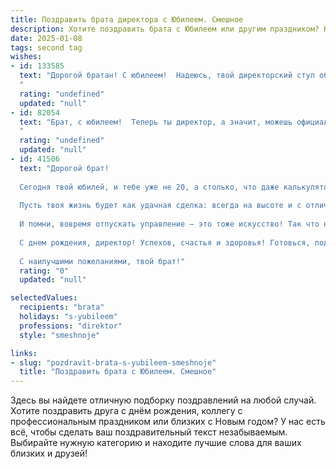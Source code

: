 ```yaml
---
title: Поздравить брата директора с Юбилеем. Смешное
description: Хотите поздравить брата с Юбилеем или другим праздником? Наш ИИ создаст незабываемое поздравление, а вы обязательно выделитесь среди других.  
date: 2025-01-08
tags: second tag
wishes:
- id: 133585
  text: "Дорогой братан! С юбилеем!  Надеюсь, твой директорский стул обут в мягкую кожу, а подчиненные – в рабочие перчатки, чтобы тебе, юбиляру,  служили  верно и преданно, как положено!  Желаю тебе столько денег, чтобы  ты мог купить себе остров,  на котором  будут жить только твои самые преданные (и покорные) подчинённые!  Счастья, здоровья и пусть твой карьерный рост будет таким же стремительным, как твой аппетит после корпоративного обеда!
  "
  rating: "undefined"
  updated: "null"
- id: 82054
  text: "Брат, с юбилеем!  Теперь ты директор, а значит, можешь официально запретить нам ходить по твоему ковру в ботинках и требовать от нас отчеты о проделанной работе – за обедом, конечно! 🎉🎂
  "
  rating: "undefined"
  updated: "null"
- id: 41506
  text: "Дорогой брат!
  
  Сегодня твой юбилей, и тебе уже не 20, а столько, что даже калькулятор перестал считать! В этот замечательный день хочу поздравить тебя с тем, что ты не только стал директором, но и сумел выжить в этом непростом мире бизнеса, не потеряв ни одного волоска на голове!
  
  Пусть твоя жизнь будет как удачная сделка: всегда на высоте и с отличным профитом! Желаю, чтобы подчиненные смотрели на тебя с уважением, а конкуренты — с завистью! Пусть в твоем офисе всегда будет уютно, как в собственном доме, а на столе — столько тортов, что диетологи впадут в ступор.
  
  И помни, вовремя отпускать управление — это тоже искусство! Так что не забывай иногда расслабляться и отдыхать, а не только вносить правки в отчеты.
  
  С днем рождения, директор! Успехов, счастья и здоровья! Готовься, подарки уже в пути, а тортики приближаются с бешеной скоростью!
  
  С наилучшими пожеланиями, твой брат!"
  rating: "0"
  updated: "null"

selectedValues:
  recipients: "brata"
  holidays: "s-yubileem"
  professions: "direktor"
  style: "smeshnoje"

links:
- slug: "pozdravit-brata-s-yubileem-smeshnoje"
  title: "Поздравить брата с Юбилеем. Смешное"
---
```


Здесь вы найдете отличную подборку поздравлений на любой случай. 
Хотите поздравить друга с днём рождения, коллегу с профессиональным праздником или близких с Новым годом? У нас есть всё, чтобы сделать ваш поздравительный текст незабываемым. Выбирайте нужную категорию и находите лучшие слова для ваших близких и друзей!
